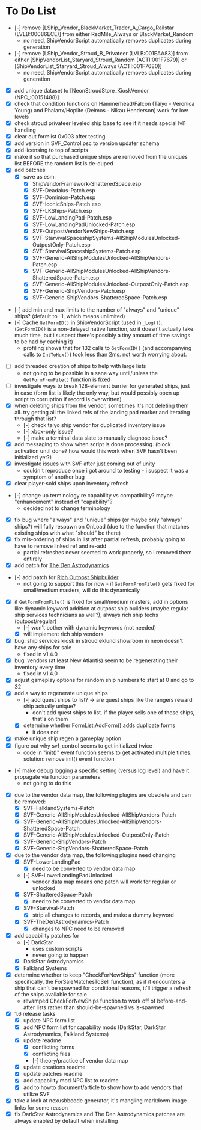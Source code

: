 # To Do List

- [-] remove [LShip_Vendor_BlackMarket_Trader_A_Cargo_Railstar (LVLB:00086ECE)] from either RedMile_Always or BlackMarket_Random
    - no need, ShipVendorScript automatically removes duplicates during generation
- [-] remove [LShip_Vendor_Stroud_B_Privateer (LVLB:001EAA83)] from either [ShipVendorList_Staryard_Stroud_Random (ACTI:001F7679)] or [ShipVendorList_Staryard_Stroud_Always (ACTI:001F7680)]
    - no need, ShipVendorScript automatically removes duplicates during generation
- [X] add unique dataset to [NeonStroudStore_KioskVendor (NPC_:00151488)]
- [X] check that condition functions on Hammerhead/Falcon (Taiyo - Veronica Young) and Phalanx/Hoplite (Deimos - Nikau Henderson) work for low levels
- [X] check stroud privateer leveled ship base to see if it needs special lvl1 handling
- [X] clear out formlist 0x003 after testing
- [X] add version in SVF_Control.psc to version updater schema
- [X] add licensing to top of scripts
- [X] make it so that purchased unique ships are removed from the uniques list BEFORE the random list is de-duped
- [X] add patches
    - [X] save as esm:
        - [X] ShipVendorFramework-ShatteredSpace.esp
        - [X] SVF-Deadalus-Patch.esp
        - [X] SVF-Dominion-Patch.esp
        - [X] SVF-IconicShips-Patch.esp
        - [X] SVF-LKShips-Patch.esp
        - [X] SVF-LowLandingPad-Patch.esp
        - [X] SVF-LowLandingPadUnlocked-Patch.esp
        - [X] SVF-OutpostVendorNewShips-Patch.esp
        - [X] SVF-StarvivalSpaceshipSystems-AllShipModulesUnlocked-OutpostOnly-Patch.esp
        - [X] SVF-StarvivalSpaceshipSystems-Patch.esp
        - [X] SVF-Generic-AllShipModulesUnlocked-AllShipVendors-Patch.esp
        - [X] SVF-Generic-AllShipModulesUnlocked-AllShipVendors-ShatteredSpace-Patch.esp
        - [X] SVF-Generic-AllShipModulesUnlocked-OutpostOnly-Patch.esp
        - [X] SVF-Generic-ShipVendors-Patch.esp
        - [X] SVF-Generic-ShipVendors-ShatteredSpace-Patch.esp
- [-] add min and max limits to the number of "always" and "unique" ships? (default to -1, which means unlimited)
- [-] Cache `GetFormID()` in ShipVendorScript (used in `_Log()`). (`GetFormID()` is a non-delayed native function, so it doesn't actually take much time, but i suspect there's possibly a tiny amount of time savings to be had by caching it)
    - profiling shows that for 132 calls to `GetFormID()` (and accompanying calls to `IntToHex()`) took less than 2ms. not worth worrying about.
- [ ] add threaded creation of ships to help with large lists
    - not going to be possible in a sane way until/unless the `GetFormFromFile()` function is fixed
- [ ] investigate ways to break 128-element barrier for generated ships, just in case (form list is likely the only way, but would possibly open up script to corruption if record is overwritten)
- [X] when deleting ships from the vendor, sometimes it's not deleting them all. try getting all the linked refs of the landing pad marker and iterating through that list?
    - [-] check taiyo ship vendor for duplicated inventory issue
    - [-] xbox-only issue?
    - [-] make a terminal data slate to manually diagnose issue?
- [X] add messaging to show when script is done processing. (block activation until done? how would this work when SVF hasn't been initialized yet?)
- [X] investigate issues with SVF after just coming out of unity
    - couldn't reproduce once i got around to testing - i suspect it was a symptom of another bug
- [X] clear player-sold ships upon inventory refresh
- [-] change up terminology re capability vs compatibility? maybe "enhancement" instead of "capability"?
    - decided not to change terminology
- [X] fix bug where "always" and "unique" ships (or maybe only "always" ships?) will fully respawn on OnLoad (due to the function that matches existing ships with what "should" be there)
- [X] fix mis-ordering of ships in list after partial refresh, probably going to have to remove linked ref and re-add
    - partial refreshes never seemed to work properly, so i removed them entirely
- [X] add patch for [The Den Astrodynamics](https://www.nexusmods.com/starfield/mods/8809)
- [-] add patch for [Rich Outpost Shipbuilder](https://www.nexusmods.com/starfield/mods/5492)
    - not going to support this for now - if `GetFormFromFile()` gets fixed for small/medium masters, will do this dynamically
- [X] if `GetFormFromFile()` is fixed for small/medium masters, add in options like dynamic keyword addition at outpost ship builders (maybe regular ship services technicians as well?), always rich ship techs (outpost/regular)
    - [-] won't bother with dynamic keywords (not needed)
    - [X] will implement rich ship vendors
- [X] bug: ship services kiosk in stroud eklund showroom in neon doesn't have any ships for sale
    - fixed in v1.4.0
- [X] bug: vendors (at least New Atlantis) seem to be regenerating their inventory every time
    - fixed in v1.4.0
- [X] adjust gameplay options for random ship numbers to start at 0 and go to 32
- [X] add a way to regenerate unique ships
    - [-] add quest ships to list? -> are quest ships like the rangers reward ship actually unique?
        - don't add quest ships to list. if the player sells one of those ships, that's on them
    - [X] determine whether FormList.AddForm() adds duplicate forms
        - it does not
- [X] make unique ship regen a gameplay option
- [X] figure out why svf_control seems to get initialized twice
    - code in "init()" event function seems to get activated multiple times. solution: remove init() event function
- [-] make debug logging a specific setting (versus log level) and have it propagate via function parameters
    - not going to do this
- [X] due to the vendor data map, the following plugins are obsolete and can be removed:
    - [X] SVF-FalklandSystems-Patch
    - [X] SVF-Generic-AllShipModulesUnlocked-AllShipVendors-Patch
    - [X] SVF-Generic-AllShipModulesUnlocked-AllShipVendors-ShatteredSpace-Patch
    - [X] SVF-Generic-AllShipModulesUnlocked-OutpostOnly-Patch
    - [X] SVF-Generic-ShipVendors-Patch
    - [X] SVF-Generic-ShipVendors-ShatteredSpace-Patch
- [X] due to the vendor data map, the following plugins need changing
    - [X] SVF-LowerLandingPad
        - [X] need to be converted to vendor data map
    - [-] SVF-LowerLandingPadUnlocked
        - vendor data map means one patch will work for regular or unlocked
    - [X] SVF-ShatteredSpace-Patch
        - [X] need to be converted to vendor data map
    - [X] SVF-Starvival-Patch
        - [X] strip all changes to records, and make a dummy keyword
    - [X] SVF-TheDenAstrodynamics-Patch
        - [X] changes to NPC need to be removed
- [X] add capability patches for
    - [-] DarkStar
        - uses custom scripts
        - never going to happen
    - [X] DarkStar Astrodynamics
    - [X] Falkland Systems
- [X] determine whether to keep "CheckForNewShips" function (more specifically, the ForSaleMatchesToSell function), as if it encounters a ship that can't be spawned for conditional reasons, it'll trigger a refresh of the ships available for sale
    - revamped CheckForNewShips function to work off of before-and-after lists rather than should-be-spawned vs is-spawned
- [X] 1.6 release tasks
    - [X] update NPC form list
    - [X] add NPC form list for capability mods (DarkStar, DarkStar Astrodynamics, Falkland Systems)
    - [X] update readme
        - [X] conflicting forms
        - [X] conflicting files
        - [-] theory/practice of vendor data map
    - [X] update creations readme
    - [X] update patches readme
    - [X] add capability mod NPC list to readme
    - [X] add to howto document/article to show how to add vendors that utilize SVF
- [X] take a look at nexusbbcode generator, it's mangling markdown image links for some reason
- [X] fix DarkStar Astrodynamics and The Den Astrodynamics patches are always enabled by default when installing
